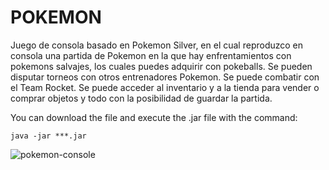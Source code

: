 # POKEMON
Juego de consola basado en Pokemon Silver, en el cual reproduzco en consola una partida de Pokemon en la que hay enfrentamientos con pokemons salvajes, los cuales puedes adquirir con pokeballs. Se pueden disputar torneos con otros entrenadores Pokemon. Se puede combatir con el Team Rocket. Se puede acceder al inventario y a la tienda para vender o comprar objetos y todo con la posibilidad de guardar la partida.

You can download the file and execute the .jar file with the command:

<code>java -jar ***.jar</code>


![pokemon-console](https://user-images.githubusercontent.com/103459716/229316520-885cc9f0-168c-4e72-9483-572dbaa725e9.jpg)
